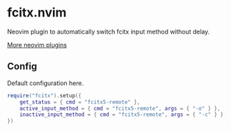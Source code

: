 # fcitx.nvim

Neovim plugin to automatically switch fcitx input method without delay.

[More neovim plugins](https://github.com/niuiic/awesome-neovim-plugins)

## Config

Default configuration here.

```lua
require("fcitx").setup({
	get_status = { cmd = "fcitx5-remote" },
	active_input_method = { cmd = "fcitx5-remote", args = { "-o" } },
	inactive_input_method = { cmd = "fcitx5-remote", args = { "-c" } },
})
```
